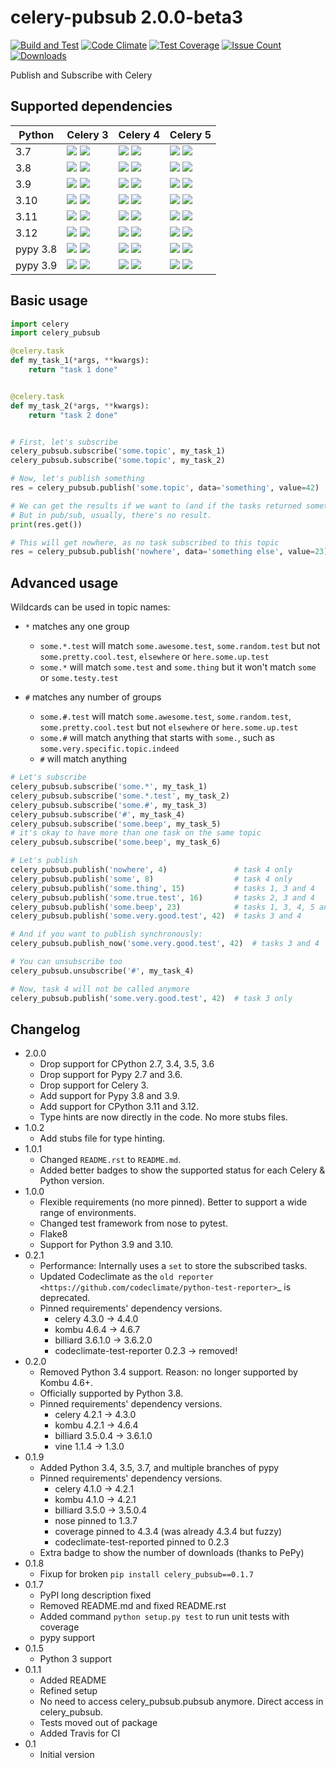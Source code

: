 # celery-pubsub 2.0.0-beta3


[![Build and Test](https://github.com/Mulugruntz/celery-pubsub/actions/workflows/build.yml/badge.svg)](https://github.com/Mulugruntz/celery-pubsub/actions/workflows/build.yml)
[![Code Climate](https://codeclimate.com/github/Mulugruntz/celery-pubsub/badges/gpa.svg)](https://codeclimate.com/github/Mulugruntz/celery-pubsub)
[![Test Coverage](https://codeclimate.com/github/Mulugruntz/celery-pubsub/badges/coverage.svg)](https://codeclimate.com/github/Mulugruntz/celery-pubsub/coverage)
[![Issue Count](https://codeclimate.com/github/Mulugruntz/celery-pubsub/badges/issue_count.svg)](https://codeclimate.com/github/Mulugruntz/celery-pubsub)
[![Downloads](https://pepy.tech/badge/celery-pubsub)](https://pepy.tech/project/celery-pubsub)

Publish and Subscribe with Celery

## Supported dependencies

| Python   | Celery 3                                                              | Celery 4                                                              | Celery 5                                                              |
|----------|-----------------------------------------------------------------------|-----------------------------------------------------------------------|-----------------------------------------------------------------------|
| 3.7      | ![][badge-m_linux_3.7_celery3] ![][badge-t_linux_3.7_celery3]         | ![][badge-m_linux_3.7_celery4] ![][badge-t_linux_3.7_celery4]         | ![][badge-m_linux_3.7_celery5] ![][badge-t_linux_3.7_celery5]         |
| 3.8      | ![][badge-m_linux_3.8_celery3] ![][badge-t_linux_3.8_celery3]         | ![][badge-m_linux_3.8_celery4] ![][badge-t_linux_3.8_celery4]         | ![][badge-m_linux_3.8_celery5] ![][badge-t_linux_3.8_celery5]         |
| 3.9      | ![][badge-m_linux_3.9_celery3] ![][badge-t_linux_3.9_celery3]         | ![][badge-m_linux_3.9_celery4] ![][badge-t_linux_3.9_celery4]         | ![][badge-m_linux_3.9_celery5] ![][badge-t_linux_3.9_celery5]         |
| 3.10     | ![][badge-m_linux_3.10_celery3] ![][badge-t_linux_3.10_celery3]       | ![][badge-m_linux_3.10_celery4] ![][badge-t_linux_3.10_celery4]       | ![][badge-m_linux_3.10_celery5] ![][badge-t_linux_3.10_celery5]       |
| 3.11     | ![][badge-m_linux_3.11_celery3] ![][badge-t_linux_3.11_celery3]       | ![][badge-m_linux_3.11_celery4] ![][badge-t_linux_3.11_celery4]       | ![][badge-m_linux_3.11_celery5] ![][badge-t_linux_3.11_celery5]       |
| 3.12     | ![][badge-m_linux_3.12_celery3] ![][badge-t_linux_3.12_celery3]       | ![][badge-m_linux_3.12_celery4] ![][badge-t_linux_3.12_celery4]       | ![][badge-m_linux_3.12_celery5] ![][badge-t_linux_3.12_celery5]       |
| pypy 3.8 | ![][badge-m_linux_pypy3.8_celery3] ![][badge-t_linux_pypy3.8_celery3] | ![][badge-m_linux_pypy3.8_celery4] ![][badge-t_linux_pypy3.8_celery4] | ![][badge-m_linux_pypy3.8_celery5] ![][badge-t_linux_pypy3.8_celery5] |
| pypy 3.9 | ![][badge-m_linux_pypy3.9_celery3] ![][badge-t_linux_pypy3.9_celery3] | ![][badge-m_linux_pypy3.9_celery4] ![][badge-t_linux_pypy3.9_celery4] | ![][badge-m_linux_pypy3.9_celery5] ![][badge-t_linux_pypy3.9_celery5] |


## Basic usage

```python
import celery
import celery_pubsub

@celery.task
def my_task_1(*args, **kwargs):
    return "task 1 done"


@celery.task
def my_task_2(*args, **kwargs):
    return "task 2 done"


# First, let's subscribe
celery_pubsub.subscribe('some.topic', my_task_1)
celery_pubsub.subscribe('some.topic', my_task_2)

# Now, let's publish something
res = celery_pubsub.publish('some.topic', data='something', value=42)

# We can get the results if we want to (and if the tasks returned something)
# But in pub/sub, usually, there's no result.
print(res.get())

# This will get nowhere, as no task subscribed to this topic
res = celery_pubsub.publish('nowhere', data='something else', value=23)
```

## Advanced usage

Wildcards can be used in topic names:

* ``*`` matches any one group
   * ``some.*.test`` will match ``some.awesome.test``, ``some.random.test``
     but not ``some.pretty.cool.test``, ``elsewhere`` or ``here.some.up.test``
   * ``some.*`` will match ``some.test`` and ``some.thing`` but it won't
     match ``some`` or ``some.testy.test``

* ``#`` matches any number of groups
   * ``some.#.test`` will match ``some.awesome.test``, ``some.random.test``,
     ``some.pretty.cool.test`` but not ``elsewhere`` or ``here.some.up.test``
   * ``some.#`` will match anything that starts with ``some.``, such as
     ``some.very.specific.topic.indeed``
   * ``#`` will match anything

```python
# Let's subscribe
celery_pubsub.subscribe('some.*', my_task_1)
celery_pubsub.subscribe('some.*.test', my_task_2)
celery_pubsub.subscribe('some.#', my_task_3)
celery_pubsub.subscribe('#', my_task_4)
celery_pubsub.subscribe('some.beep', my_task_5)
# it's okay to have more than one task on the same topic
celery_pubsub.subscribe('some.beep', my_task_6)

# Let's publish
celery_pubsub.publish('nowhere', 4)               # task 4 only
celery_pubsub.publish('some', 8)                  # task 4 only
celery_pubsub.publish('some.thing', 15)           # tasks 1, 3 and 4
celery_pubsub.publish('some.true.test', 16)       # tasks 2, 3 and 4
celery_pubsub.publish('some.beep', 23)            # tasks 1, 3, 4, 5 and 6
celery_pubsub.publish('some.very.good.test', 42)  # tasks 3 and 4

# And if you want to publish synchronously:
celery_pubsub.publish_now('some.very.good.test', 42)  # tasks 3 and 4

# You can unsubscribe too
celery_pubsub.unsubscribe('#', my_task_4)

# Now, task 4 will not be called anymore
celery_pubsub.publish('some.very.good.test', 42)  # task 3 only
```

## Changelog

* 2.0.0
    * Drop support for CPython 2.7, 3.4, 3.5, 3.6
    * Drop support for Pypy 2.7 and 3.6.
    * Drop support for Celery 3.
    * Add support for Pypy 3.8 and 3.9.
    * Add support for CPython 3.11 and 3.12.
    * Type hints are now directly in the code. No more stubs files.
* 1.0.2
    * Add stubs file for type hinting.
* 1.0.1
    * Changed `README.rst` to `README.md`.
    * Added better badges to show the supported status for each Celery & Python version. 
* 1.0.0
    * Flexible requirements (no more pinned). Better to support a wide range of environments.
    * Changed test framework from nose to pytest.
    * Flake8
    * Support for Python 3.9 and 3.10.
* 0.2.1
    * Performance: Internally uses a ``set`` to store the subscribed tasks.
    * Updated Codeclimate as the `old reporter <https://github.com/codeclimate/python-test-reporter>`_ is deprecated.
    * Pinned requirements' dependency versions.
        * celery 4.3.0 -> 4.4.0
        * kombu 4.6.4 -> 4.6.7
        * billiard 3.6.1.0 -> 3.6.2.0
        * codeclimate-test-reporter 0.2.3 -> removed!
* 0.2.0
    * Removed Python 3.4 support. Reason: no longer supported by Kombu 4.6+.
    * Officially supported by Python 3.8.
    * Pinned requirements' dependency versions.
        * celery 4.2.1 -> 4.3.0
        * kombu 4.2.1 -> 4.6.4
        * billiard 3.5.0.4 -> 3.6.1.0
        * vine 1.1.4 -> 1.3.0
* 0.1.9
    * Added Python 3.4, 3.5, 3.7, and multiple branches of pypy
    * Pinned requirements' dependency versions.
        * celery 4.1.0 -> 4.2.1
        * kombu 4.1.0 -> 4.2.1
        * billiard 3.5.0 -> 3.5.0.4
        * nose pinned to 1.3.7
        * coverage pinned to 4.3.4 (was already 4.3.4 but fuzzy)
        * codeclimate-test-reported pinned to 0.2.3
    * Extra badge to show the number of downloads (thanks to PePy)
* 0.1.8
    * Fixup for broken ``pip install celery_pubsub==0.1.7``
* 0.1.7
    * PyPI long description fixed
    * Removed README.md and fixed README.rst
    * Added command ``python setup.py test`` to run unit tests with coverage
    * pypy support
* 0.1.5
    * Python 3 support
* 0.1.1
    * Added README
    * Refined setup
    * No need to access celery_pubsub.pubsub anymore. Direct access in celery_pubsub.
    * Tests moved out of package
    * Added Travis for CI
* 0.1
    * Initial version

[//]: # (Badges)
[//]: # (Status in master)
[badge-m_linux_3.7_celery3]: https://byob.yarr.is/Mulugruntz/celery-pubsub/m_linux_3.7_celery3/shields
[badge-m_linux_3.7_celery4]: https://byob.yarr.is/Mulugruntz/celery-pubsub/m_linux_3.7_celery4/shields
[badge-m_linux_3.7_celery5]: https://byob.yarr.is/Mulugruntz/celery-pubsub/m_linux_3.7_celery5/shields

[badge-m_linux_3.8_celery3]: https://byob.yarr.is/Mulugruntz/celery-pubsub/m_linux_3.8_celery3/shields
[badge-m_linux_3.8_celery4]: https://byob.yarr.is/Mulugruntz/celery-pubsub/m_linux_3.8_celery4/shields
[badge-m_linux_3.8_celery5]: https://byob.yarr.is/Mulugruntz/celery-pubsub/m_linux_3.8_celery5/shields

[badge-m_linux_3.9_celery3]: https://byob.yarr.is/Mulugruntz/celery-pubsub/m_linux_3.9_celery3/shields
[badge-m_linux_3.9_celery4]: https://byob.yarr.is/Mulugruntz/celery-pubsub/m_linux_3.9_celery4/shields
[badge-m_linux_3.9_celery5]: https://byob.yarr.is/Mulugruntz/celery-pubsub/m_linux_3.9_celery5/shields

[badge-m_linux_3.10_celery3]: https://byob.yarr.is/Mulugruntz/celery-pubsub/m_linux_3.10_celery3/shields
[badge-m_linux_3.10_celery4]: https://byob.yarr.is/Mulugruntz/celery-pubsub/m_linux_3.10_celery4/shields
[badge-m_linux_3.10_celery5]: https://byob.yarr.is/Mulugruntz/celery-pubsub/m_linux_3.10_celery5/shields

[badge-m_linux_3.11_celery3]: https://byob.yarr.is/Mulugruntz/celery-pubsub/m_linux_3.11_celery3/shields
[badge-m_linux_3.11_celery4]: https://byob.yarr.is/Mulugruntz/celery-pubsub/m_linux_3.11_celery4/shields
[badge-m_linux_3.11_celery5]: https://byob.yarr.is/Mulugruntz/celery-pubsub/m_linux_3.11_celery5/shields

[badge-m_linux_3.12_celery3]: https://byob.yarr.is/Mulugruntz/celery-pubsub/m_linux_3.12_celery3/shields
[badge-m_linux_3.12_celery4]: https://byob.yarr.is/Mulugruntz/celery-pubsub/m_linux_3.12_celery4/shields
[badge-m_linux_3.12_celery5]: https://byob.yarr.is/Mulugruntz/celery-pubsub/m_linux_3.12_celery5/shields

[badge-m_linux_pypy3.8_celery3]: https://byob.yarr.is/Mulugruntz/celery-pubsub/m_linux_pypy-3.8_celery3/shields
[badge-m_linux_pypy3.8_celery4]: https://byob.yarr.is/Mulugruntz/celery-pubsub/m_linux_pypy-3.8_celery4/shields
[badge-m_linux_pypy3.8_celery5]: https://byob.yarr.is/Mulugruntz/celery-pubsub/m_linux_pypy-3.8_celery5/shields

[badge-m_linux_pypy3.9_celery3]: https://byob.yarr.is/Mulugruntz/celery-pubsub/m_linux_pypy-3.9_celery3/shields
[badge-m_linux_pypy3.9_celery4]: https://byob.yarr.is/Mulugruntz/celery-pubsub/m_linux_pypy-3.9_celery4/shields
[badge-m_linux_pypy3.9_celery5]: https://byob.yarr.is/Mulugruntz/celery-pubsub/m_linux_pypy-3.9_celery5/shields

[//]: # (Status in tagged version)
[badge-t_linux_3.7_celery3]: https://byob.yarr.is/Mulugruntz/celery-pubsub/2.0.0-beta3_linux_3.7_celery3/shields
[badge-t_linux_3.7_celery4]: https://byob.yarr.is/Mulugruntz/celery-pubsub/2.0.0-beta3_linux_3.7_celery4/shields
[badge-t_linux_3.7_celery5]: https://byob.yarr.is/Mulugruntz/celery-pubsub/2.0.0-beta3_linux_3.7_celery5/shields

[badge-t_linux_3.8_celery3]: https://byob.yarr.is/Mulugruntz/celery-pubsub/2.0.0-beta3_linux_3.8_celery3/shields
[badge-t_linux_3.8_celery4]: https://byob.yarr.is/Mulugruntz/celery-pubsub/2.0.0-beta3_linux_3.8_celery4/shields
[badge-t_linux_3.8_celery5]: https://byob.yarr.is/Mulugruntz/celery-pubsub/2.0.0-beta3_linux_3.8_celery5/shields

[badge-t_linux_3.9_celery3]: https://byob.yarr.is/Mulugruntz/celery-pubsub/2.0.0-beta3_linux_3.9_celery3/shields
[badge-t_linux_3.9_celery4]: https://byob.yarr.is/Mulugruntz/celery-pubsub/2.0.0-beta3_linux_3.9_celery4/shields
[badge-t_linux_3.9_celery5]: https://byob.yarr.is/Mulugruntz/celery-pubsub/2.0.0-beta3_linux_3.9_celery5/shields

[badge-t_linux_3.10_celery3]: https://byob.yarr.is/Mulugruntz/celery-pubsub/2.0.0-beta3_linux_3.10_celery3/shields
[badge-t_linux_3.10_celery4]: https://byob.yarr.is/Mulugruntz/celery-pubsub/2.0.0-beta3_linux_3.10_celery4/shields
[badge-t_linux_3.10_celery5]: https://byob.yarr.is/Mulugruntz/celery-pubsub/2.0.0-beta3_linux_3.10_celery5/shields

[badge-t_linux_3.11_celery3]: https://byob.yarr.is/Mulugruntz/celery-pubsub/2.0.0-beta3_linux_3.11_celery3/shields
[badge-t_linux_3.11_celery4]: https://byob.yarr.is/Mulugruntz/celery-pubsub/2.0.0-beta3_linux_3.11_celery4/shields
[badge-t_linux_3.11_celery5]: https://byob.yarr.is/Mulugruntz/celery-pubsub/2.0.0-beta3_linux_3.11_celery5/shields

[badge-t_linux_3.12_celery3]: https://byob.yarr.is/Mulugruntz/celery-pubsub/2.0.0-beta3_linux_3.12_celery3/shields
[badge-t_linux_3.12_celery4]: https://byob.yarr.is/Mulugruntz/celery-pubsub/2.0.0-beta3_linux_3.12_celery4/shields
[badge-t_linux_3.12_celery5]: https://byob.yarr.is/Mulugruntz/celery-pubsub/2.0.0-beta3_linux_3.12_celery5/shields

[badge-t_linux_pypy3.8_celery3]: https://byob.yarr.is/Mulugruntz/celery-pubsub/2.0.0-beta3_linux_pypy-3.8_celery3/shields
[badge-t_linux_pypy3.8_celery4]: https://byob.yarr.is/Mulugruntz/celery-pubsub/2.0.0-beta3_linux_pypy-3.8_celery4/shields
[badge-t_linux_pypy3.8_celery5]: https://byob.yarr.is/Mulugruntz/celery-pubsub/2.0.0-beta3_linux_pypy-3.8_celery5/shields

[badge-t_linux_pypy3.9_celery3]: https://byob.yarr.is/Mulugruntz/celery-pubsub/2.0.0-beta3_linux_pypy-3.9_celery3/shields
[badge-t_linux_pypy3.9_celery4]: https://byob.yarr.is/Mulugruntz/celery-pubsub/2.0.0-beta3_linux_pypy-3.9_celery4/shields
[badge-t_linux_pypy3.9_celery5]: https://byob.yarr.is/Mulugruntz/celery-pubsub/2.0.0-beta3_linux_pypy-3.9_celery5/shields
